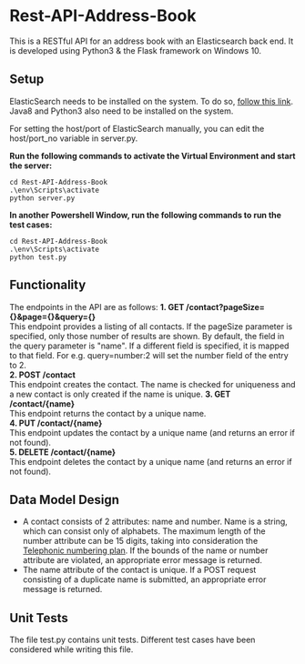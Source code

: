 # Rest-API-Address-Book
This is a RESTful API for an address book with an Elasticsearch back end. It is developed using Python3 & the Flask framework on Windows 10.

## Setup
ElasticSearch needs to be installed on the system. To do so, [follow this link]( https://www.elastic.co/guide/en/elasticsearch/reference/5.1/windows.html). Java8 and Python3 also need to be installed on the system.  

For setting the host/port of ElasticSearch manually, you can edit the host/port_no variable in server.py.  

**Run the following commands to activate the Virtual Environment and start the server:**  
```
cd Rest-API-Address-Book
.\env\Scripts\activate
python server.py
```

**In another Powershell Window, run the following commands to run the test cases:**  
```
cd Rest-API-Address-Book
.\env\Scripts\activate
python test.py
```

## Functionality
The endpoints in the API are as follows:
**1. GET /contact?pageSize={}&page={}&query={}**  
This endpoint provides a listing of all contacts. If the pageSize parameter is specified, only those number of results are shown. By default, the field in the query parameter is "name". If a different field is specified, it is mapped to that field. For e.g. query=number:2 will set the number field of the entry to 2.  
**2. POST /contact**  
This endpoint creates the contact. The name is checked for uniqueness and a new contact is only created if the name is unique.
**3. GET /contact/{name}**  
This endpoint returns the contact by a unique name.  
**4. PUT /contact/{name}**  
This endpoint updates the contact by a unique name (and returns an error if not found).  
**5. DELETE /contact/{name}**  
This endpoint deletes the contact by a unique name (and returns an error if not found).  

## Data Model Design
* A contact consists of 2 attributes: name and number. Name is a string, which can consist only of alphabets. The maximum length of the number attribute can be 15 digits, taking into consideration the [Telephonic numbering plan](https://en.wikipedia.org/wiki/Telephone_numbering_plan). If the bounds of the name or number attribute are violated, an appropriate error message is returned. 
* The name attribute of the contact is unique. If a POST request consisting of a duplicate name is submitted, an appropriate error message is returned.

## Unit Tests
The file test.py contains unit tests. Different test cases have been considered while writing this file.
